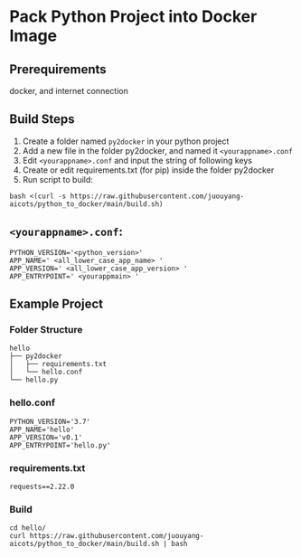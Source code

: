# Pack Python Project into Docker Image

## Prerequirements
docker, and internet connection 

## Build Steps

1. Create a folder named `py2docker` in your python project 
2. Add a new file in the folder py2docker, and named it `<yourappname>.conf`
3. Edit `<yourappname>.conf` and input the string of following keys
4. Create or edit requirements.txt (for pip) inside the folder py2docker
5. Run script to build:
```
bash <(curl -s https://raw.githubusercontent.com/juouyang-aicots/python_to_docker/main/build.sh)
```

## `<yourappname>.conf`:
``` 
PYTHON_VERSION='<python_version>' 
APP_NAME=' <all_lower_case_app_name> ' 
APP_VERSION=' <all_lower_case_app_version> ' 
APP_ENTRYPOINT=' <yourappmain> ' 
``` 

## Example Project 
### Folder Structure 

```
hello
├── py2docker 
│   ├── requirements.txt 
│   └── hello.conf 
└── hello.py 
 ```

### hello.conf
``` 
PYTHON_VERSION='3.7' 
APP_NAME='hello' 
APP_VERSION='v0.1' 
APP_ENTRYPOINT='hello.py' 
``` 

### requirements.txt 
```
requests==2.22.0 
```

### Build 
```
cd hello/
curl https://raw.githubusercontent.com/juouyang-aicots/python_to_docker/main/build.sh | bash
```
